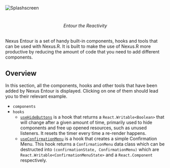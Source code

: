 ![Splashscreen](https://github.com/ShindouMihou/Nexus/assets/69381903/e2e2118b-07c4-4c49-9322-0507dc1ebf5c)

#

<div align="center"><i>Entour the Reactivity</i></div>
<br/>

Nexus Entour is a set of handy built-in components, hooks and tools that can be used with Nexus.R. It is built to make 
the use of Nexus.R more productive by reducing the amount of code that you need to add different components.

## Overview

In this section, all the components, hooks and other tools that have been added by Nexus Entour is displayed. Clicking on 
one of them should lead you to their relevant example.

- `components`
- `hooks`
  - [`useHideButtons`](examples/HideButtonsExample.kt) is a hook that returns a 
  `React.Writable<Boolean>` that will change after a given amount of time, primarily used to hide components and 
  free up opened  resources, such as unused listeners. It resets the timer every time a re-render happens.
  - [`useConfirmationMenu`](examples/ConfirmationMenuExample.kt) is a hook that creates a simple Confirmation Menu. 
  This hook returns a `ConfirmationMenu` data class which can be destructed into `(confirmationState, ConfirmationMenu)`
  which are `React.Writable<ConfirmationMenuState>` and a `React.Component` respectively.